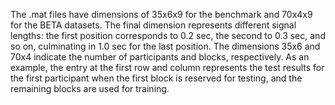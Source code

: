 The .mat files have dimensions of 35x6x9 for the benchmark and 70x4x9 for the BETA datasets. The final dimension represents different signal lengths: the first position corresponds to 0.2 sec, the second to 0.3 sec, and so on, culminating in 1.0 sec for the last position. The dimensions 35x6 and 70x4 indicate the number of participants and blocks, respectively. As an example, the entry at the first row and column represents the test results for the first participant when the first block is reserved for testing, and the remaining blocks are used for training.
